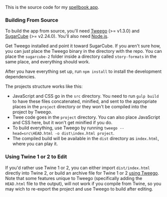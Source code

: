 This is the source code for my [spellbook app](https://chapelr.github.io/spellbook/).

### Building From Source

To build the app from source, you'll need [Tweego](http://www.motoslave.net/tweego/#downloads) (>= v1.3.0) and [SugarCube](http://www.motoslave.net/sugarcube/2/#downloads) (>= v2.24.0).  You'll also need [Node.js](https://nodejs.org/en/).

Get Tweego installed and point it toward SugarCube.  If you aren't sure how, you can just place the Tweego binary in the directory with the repo.  You can place the `sugarcube-2` folder inside a directory called `story-formats` in the same place, and everything should work.

After you have everything set up, run `npm install` to install the development dependencies.

The projects structure works like this:

* JavaScript and CSS go in the `src` directory.  You need to run `gulp build` to have these files concatenated, minified, and sent to the appropriate places in the `project` directory or they won't be compiled into the project by Tweego.
* Twee code goes in the `project` directory.  You can also place JavaScript and CSS here, but it won't get minified if you do.
* To build everything, use Tweego by running `tweego --head=src\HEAD.html -o dist\index.html project`.
* The compiled build will be available in the `dist` directory as `index.html`, where you can play it.

### Using Twine 1 or 2 to Edit

If you'd rather use Twine 1 or 2, you can either import `dist/index.html` directly into Twine 2, or build an archive file for Twine 1 or 2 [using Tweego](http://www.motoslave.net/tweego/docs/#usage).  Note that some features unique to Tweego (specifically adding the `HEAD.html` file to the output), will not work if you compile from Twine, so you may wich to re-export the project and use Tweego to build after editing.